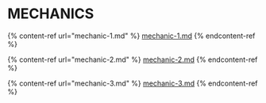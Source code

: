 # MECHANICS

{% content-ref url="mechanic-1.md" %}
[mechanic-1.md](mechanic-1.md)
{% endcontent-ref %}

{% content-ref url="mechanic-2.md" %}
[mechanic-2.md](mechanic-2.md)
{% endcontent-ref %}

{% content-ref url="mechanic-3.md" %}
[mechanic-3.md](mechanic-3.md)
{% endcontent-ref %}
